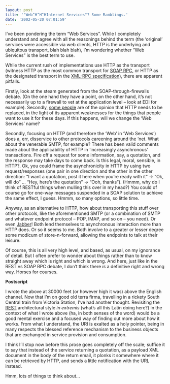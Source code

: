 ```yaml
---
layout: post
title: '"Web^H^H^HInternet Services"? Some Ramblings.'
date: '2002-05-20 07:01:59'
---
```



I’ve been pondering the term “Web Services”. While I completely understand and agree with all the reasonings behind the term (the ‘original’ services were accessible via web clients, HTTP is the underlying and ubiquitous transport, blah blah blah), I’m wondering whether “Web Services” is the best term to use.

While the current rush of implementations use HTTP as the transport (witness HTTP as the most common transport for [SOAP RPC](http://www.w3.org/TR/SOAP/#_Toc478383532), or HTTP as the designated transport in the [XML-RPC specification]()), there are apparent pitfalls.

Firstly, look at the steam generated from the SOAP-through-firewalls debate. (On the one hand they have a point, on the other hand, it’s not necessarily up to a firewall to vet at the application level – look at EDI for example). Secondly, [some people](http://zdnet.com.com/2100-1105-845220.html) are of the opinion that HTTP needs to be replaced, in the light of its apparent weaknesses for the things that people want to use it for these days. If this happens, will we change the ‘Web Services’ name?

Secondly, focusing on HTTP (and therefore the ‘Web’ in ‘Web Services’) does a, err, disservice to other protocols careening around the ‘net. What about the venerable SMTP, for example? There has been valid comments made about the applicability of HTTP in ‘increasingly asynchronous’ transactions. Fire off a request for some information, say, a quotation, and the response may take days to come back. Is this legal, moral, sensible, in HTTP?. Ok, you could frame the asynchronicity in HTTP by using two request/responses (one pair in one direction and the other in the other direction: “I want a quotation, post it here when you’re ready with it” -> “Ok, will do” … “Hey, here’s the quotation” -> “Ooh, thanks”). (Hmmm, why do I think of RESTful things when mulling this over in my head?) You could of course go for one-way messages suspended in a SOAP solution to achieve the same effect, I guess. Hmmm, so many options, so little time.

Anyway, as an alternative to HTTP, how about transporting this stuff over other protocols, like the aforementioned SMTP (or a combination of SMTP and whatever endpoint protocol – POP, IMAP, and so on – you need). Or even [Jabber](../../../jabber/jrpc/)! Both lend themselves to asynchronous interaction more than HTTP does. Or so it seems to me. Both involve to a greater or lesser degree some modicum of store-n-forward, allowing the endpoints to talk at their leisure.

Of course, this is all very high level, and based, as usual, on my ignorance of detail. But I often prefer to wonder about things rather than to know straight away which is right and which is wrong. And here, just like in the REST vs SOAP RPC debate, I don’t think there *is* a definitive right and wrong way. Horses for courses.

**Postscript**

I wrote the above at 30000 feet (or however high it was) above the English channel. Now that I’m on good old terra firma, travelling in a rickety South Central train from Victoria Station, I’ve had another thought. Revisiting the [REST](http://internet.conveyor.com/RESTwiki/moin.cgi/) architectural style *in extremis* (what’s all this Latin doing here?) in the context of what I wrote above (ha, in both senses of the word) would be a good mental exercise and a focused way of finding out more about how it works. From what I understand, the URI is exalted as a holy pointer, being in many respects the blessed reference mechanism to the business objects that are exchanged in service provision and consumption.

I think I’ll stop now before this prose goes completely off the scale; suffice it to say that instead of the service returning a quotation, as a payload XML document in the body of the return email, it plonks it somewhere where it can be retrieved by HTTP, and sends a little notification with the URL instead.

Hmm, lots of things to think about…


